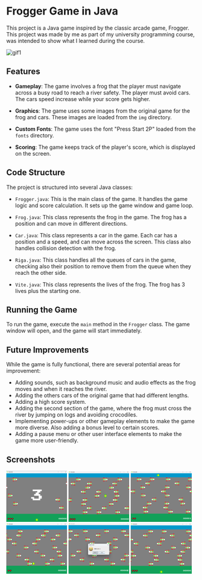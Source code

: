 # Frogger Game in Java

This project is a Java game inspired by the classic arcade game, Frogger. This project was made by me as part of my
university programming course, was intended to show what I learned during the course.

![gif1](https://github.com/Angello-Pomayay/FROGGER_Java/assets/159076658/d719c7b6-569c-404e-a2f2-203415f674cf)

## Features

- **Gameplay**: The game involves a frog that the player must navigate across a busy road to reach a river safety. The player must avoid cars. The cars speed increase while your score gets higher.

- **Graphics**: The game uses some images from the original game for the frog and cars. These images are loaded from the `img` directory.

- **Custom Fonts**: The game uses the font "Press Start 2P" loaded from the `fonts` directory.

- **Scoring**: The game keeps track of the player's score, which is displayed on the screen.

## Code Structure

The project is structured into several Java classes:

- `Frogger.java`: This is the main class of the game. It handles the game logic and score calculation. It sets up the game window and game loop.

- `Frog.java`: This class represents the frog in the game. The frog has a position and can move in different directions.

- `Car.java`: This class represents a car in the game. Each car has a position and a speed, and can move across the screen. This class also handles collision detection with the frog.

- `Riga.java`: This class handles all the queues of cars in the game, checking also their position to remove them from the queue when they reach the other side.

- `Vite.java`: This class represents the lives of the frog. The frog has 3 lives plus the starting one.

## Running the Game

To run the game, execute the `main` method in the `Frogger` class. The game window will open, and the game will start immediately.

## Future Improvements

While the game is fully functional, there are several potential areas for improvement:

- Adding sounds, such as background music and audio effects as the frog moves and when it reaches the river.
- Adding the others cars of the original game that had different lengths.
- Adding a high score system.
- Adding the second section of the game, where the frog must cross the river by jumping on logs and avoiding crocodiles.
- Implementing power-ups or other gameplay elements to make the game more diverse. Also adding a bonus level to certain scores.
- Adding a pause menu or other user interface elements to make the game more user-friendly.

## Screenshots
<img src="img/scr1.png" width="32%">  <img src="img/scr2.png" width="32%">  <img src="img/scr3.png" width="32%">
<img src="img/scr4.png" width="32%">  <img src="img/scr5.png" width="32%">  <img src="img/scr6.png" width="32%">